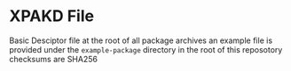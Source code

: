 # XPAKD File
Basic Desciptor file at the root of all package archives an example file is provided under the `example-package` directory in the root of this reposotory checksums are SHA256